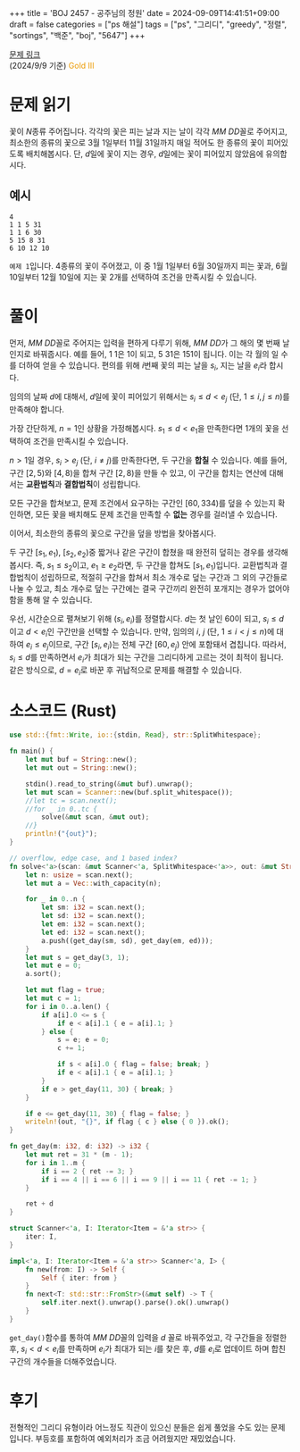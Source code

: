 +++
title = 'BOJ 2457 - 공주님의 정원'
date = 2024-09-09T14:41:51+09:00
draft = false
categories = ["ps 해설"]
tags = ["ps", "그리디", "greedy", "정렬", "sortings", "백준", "boj", "5647"]
+++

[문제 링크](https://www.acmicpc.net/problem/2457)  
(2024/9/9 기준) <span style="color: #ec9a00;">Gold III</span>

# 문제 읽기
꽃이 $N$종류 주어집니다. 각각의 꽃은 피는 날과 지는 날이 각각 $MM\ DD$꼴로 주어지고, 최소한의 종류의 꽃으로 $3$월 $1$일부터 $11$월 $31$일까지 매일 적어도 한 종류의 꽃이 피어있도록 배치해봅시다. 단, $d$일에 꽃이 지는 경우, $d$일에는 꽃이 피어있지 않았음에 유의합시다.

## 예시
```
4
1 1 5 31
1 1 6 30
5 15 8 31
6 10 12 10
```
`예제 1`입니다. $4$종류의 꽃이 주어졌고, 이 중 $1$월 $1$일부터 $6$월 $30$일까지 피는 꽃과, $6$월 $10$일부터 $12$월 $10$일에 지는 꽃 $2$개를 선택하여 조건을 만족시킬 수 있습니다.

# 풀이
먼저, $MM\ DD$꼴로 주어지는 입력을 편하게 다루기 위해, $MM\ DD$가 그 해의 몇 번째 날인지로 바꿔줍시다. 예를 들어, $1\ 1$은 $1$이 되고, $5\ 31$은 $151$이 됩니다. 이는 각 월의 일 수를 더하여 얻을 수 있습니다. 편의를 위해 $i$번째 꽃의 피는 날을 $s_i$, 지는 날을 $e_i$라 합시다.

임의의 날짜 $d$에 대해서, $d$일에 꽃이 피어있기 위해서는 $s_i \leq d < e_j$ (단, $1 \leq i, j \leq n$)를 만족해야 합니다. 

가장 간단하게, $n=1$인 상황을 가정해봅시다. $s_1 \leq d < e_1$을 만족한다면 $1$개의 꽃을 선택하여 조건을 만족시킬 수 있습니다. 

$n > 1$일 경우, $s_i>e_j$ (단, $i \neq j$)를 만족한다면, 두 구간을 **합칠** 수 있습니다. 예를 들어, 구간 $[2, 5)$와 $[4, 8)$을 합쳐 구간 $[2, 8)$을 만들 수 있고, 이 구간을 합치는 연산에 대해서는 **교환법칙**과 **결합법칙**이 성립합니다.

모든 구간을 합쳐보고, 문제 조건에서 요구하는 구간인 $[60, 334)$를 덮을 수 있는지 확인하면, 모든 꽃을 배치해도 문제 조건을 만족할 수 **없는** 경우를 걸러낼 수 있습니다.

이어서, 최소한의 종류의 꽃으로 구간을 덮을 방법을 찾아봅시다.

두 구간 $[s_1, e_1)$, $[s_2, e_2)$중 짧거나 같은 구간이 합쳤을 때 완전히 덮히는 경우를 생각해봅시다. 즉, $s_1 \leq s_2$이고, $e_1 \geq e_2$라면, 두 구간을 합쳐도 $[s_1, e_1)$입니다. 교환법칙과 결합법칙이 성립하므로, 적절히 구간을 합쳐서 최소 개수로 덮는 구간과 그 외의 구간들로 나눌 수 있고, 최소 개수로 덮는 구간에는 결국 구간끼리 완전히 포개지는 경우가 없어야 함을 통해 알 수 있습니다.

우선, 시간순으로 펼쳐보기 위해 $(s_i, e_i)$를 정렬합시다. $d$는 첫 날인 $60$이 되고, $s_i \leq d$이고 $d < e_i$인 구간만을 선택할 수 있습니다. 만약, 임의의 $i$, $j$ (단, $1 \leq i < j \leq n$)에 대하여 $e_i \leq e_j$이므로, 구간 $[s_i, e_i)$는 전체 구간 $[60, e_j)$ 안에 포함돼서 겹칩니다. 따라서, $s_i \leq d$를 만족하면서 $e_i$가 최대가 되는 구간을 그리디하게 고르는 것이 최적이 됩니다. 같은 방식으로, $d = e_i$로 바꾼 후 귀납적으로 문제를 해결할 수 있습니다.

# 소스코드 (Rust)
```rust
use std::{fmt::Write, io::{stdin, Read}, str::SplitWhitespace};

fn main() {
    let mut buf = String::new();
    let mut out = String::new();

    stdin().read_to_string(&mut buf).unwrap();
    let mut scan = Scanner::new(buf.split_whitespace());
    //let tc = scan.next();
    //for _ in 0..tc {
        solve(&mut scan, &mut out);
    //}
    println!("{out}");
}

// overflow, edge case, and 1 based index?
fn solve<'a>(scan: &mut Scanner<'a, SplitWhitespace<'a>>, out: &mut String) {
    let n: usize = scan.next();
    let mut a = Vec::with_capacity(n);

    for _ in 0..n {
        let sm: i32 = scan.next();
        let sd: i32 = scan.next();
        let em: i32 = scan.next();
        let ed: i32 = scan.next();
        a.push((get_day(sm, sd), get_day(em, ed)));
    }
    let mut s = get_day(3, 1);
    let mut e = 0;
    a.sort();

    let mut flag = true;
    let mut c = 1;
    for i in 0..a.len() {
        if a[i].0 <= s {
            if e < a[i].1 { e = a[i].1; }
        } else {
            s = e; e = 0;
            c += 1;

            if s < a[i].0 { flag = false; break; }
            if e < a[i].1 { e = a[i].1; }
        }
        if e > get_day(11, 30) { break; }
    }

    if e <= get_day(11, 30) { flag = false; }
    writeln!(out, "{}", if flag { c } else { 0 }).ok();
}

fn get_day(m: i32, d: i32) -> i32 {
    let mut ret = 31 * (m - 1);
    for i in 1..m {
        if i == 2 { ret -= 3; }
        if i == 4 || i == 6 || i == 9 || i == 11 { ret -= 1; }
    }

    ret + d
}

struct Scanner<'a, I: Iterator<Item = &'a str>> {
    iter: I,
}

impl<'a, I: Iterator<Item = &'a str>> Scanner<'a, I> {
    fn new(from: I) -> Self {
        Self { iter: from }
    }
    fn next<T: std::str::FromStr>(&mut self) -> T {
        self.iter.next().unwrap().parse().ok().unwrap()
    }
}
```
`get_day()`함수를 통하여 $MM\ DD$꼴의 입력을 $d$ 꼴로 바꿔주었고, 각 구간들을 정렬한 후, $s_i < d < e_i$를 만족하며 $e_i$가 최대가 되는 $i$를 찾은 후, $d$를 $e_i$로 업데이트 하며 합친 구간의 개수들을 더해주었습니다.

# 후기
전형적인 그리디 유형이라 어느정도 직관이 있으신 분들은 쉽게 풀었을 수도 있는 문제입니다. 부등호를 포함하여 예외처리가 조금 어려웠지만 재밌었습니다.
